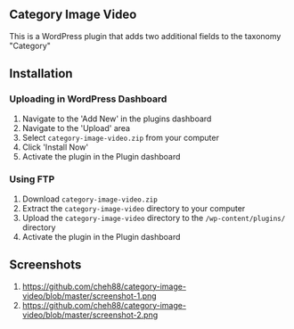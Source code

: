 ## Category Image Video

This is a WordPress plugin that adds two additional fields to the taxonomy "Category"

## Installation

### Uploading in WordPress Dashboard

1. Navigate to the 'Add New' in the plugins dashboard
2. Navigate to the 'Upload' area
3. Select `category-image-video.zip` from your computer
4. Click 'Install Now'
5. Activate the plugin in the Plugin dashboard

### Using FTP

1. Download `category-image-video.zip`
2. Extract the `category-image-video` directory to your computer
3. Upload the `category-image-video` directory to the `/wp-content/plugins/` directory
4. Activate the plugin in the Plugin dashboard

## Screenshots

1. https://github.com/cheh88/category-image-video/blob/master/screenshot-1.png
2. https://github.com/cheh88/category-image-video/blob/master/screenshot-2.png
